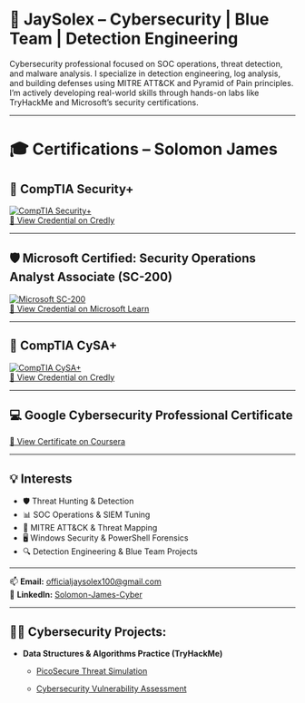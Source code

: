 # 🔐 JaySolex – Cybersecurity | Blue Team | Detection Engineering

Cybersecurity professional focused on SOC operations, threat detection, and malware analysis. I specialize in detection engineering, log analysis, and building defenses using MITRE ATT&CK and Pyramid of Pain principles. I’m actively developing real-world skills through hands-on labs like TryHackMe and Microsoft’s security certifications.

---
# 🎓 Certifications – Solomon James

## 🔐 CompTIA Security+

[![CompTIA Security+](https://images.credly.com/size/110x110/images/74790a75-8451-400a-8536-92d792c5184a/CompTIA_Security_2Bce.png)](https://www.credly.com/go/F0u0033OW4upJMhoxeWTGg)  
[🔗 View Credential on Credly](https://www.credly.com/go/F0u0033OW4upJMhoxeWTGg)

---

## 🛡️ Microsoft Certified: Security Operations Analyst Associate (SC-200)

[![Microsoft SC-200](https://images.credly.com/size/110x110/images/f9584e10-bd48-4d71-8d5e-cbc4b4d56c67/image.png)](https://learn.microsoft.com/api/credentials/share/en-ca/SolomonJames-0854/CDDE6ED9AEE5271?sharingId=994121003D1FCBC)  
[🔗 View Credential on Microsoft Learn](https://learn.microsoft.com/api/credentials/share/en-ca/SolomonJames-0854/CDDE6ED9AEE5271?sharingId=994121003D1FCBC)

---

## 🧠 CompTIA CySA+

[![CompTIA CySA+](https://images.credly.com/badges/d60a07eb-2fff-44bf-aed9-6a653eecf4e6/linked_in?t=swobto)](https://www.credly.com/badges/d60a07eb-2fff-44bf-aed9-6a653eecf4e6/linked_in?t=swobto)  
[🔗 View Credential on Credly](https://www.credly.com/badges/d60a07eb-2fff-44bf-aed9-6a653eecf4e6/linked_in?t=swobto)

---

## 💻 Google Cybersecurity Professional Certificate

[🔗 View Certificate on Coursera](https://www.coursera.org/account/accomplishments/specialization/certificate/GQCT8OM2UZYN)

---

## 💡 Interests

- 🛡️ Threat Hunting & Detection  
- 📊 SOC Operations & SIEM Tuning  
- 🧠 MITRE ATT&CK & Threat Mapping  
- 🖥️ Windows Security & PowerShell Forensics  
- 🔍 Detection Engineering & Blue Team Projects  

--------

📫 **Email:** officialjaysolex100@gmail.com  
🔗 **LinkedIn:** [Solomon-James-Cyber](https://www.linkedin.com/in/Solomon-James-Cyber)

----------

<h2>👨‍💻 Cybersecurity Projects:</h2>

- <b>Data Structures & Algorithms Practice (TryHackMe)</b>
  - [PicoSecure Threat Simulation](https://github.com/Jaysolex/PicoSecure-Threat-Simulation)
 
  - [Cybersecurity Vulnerability Assessment](https://github.com/Jaysolex/vulnerabilty-scan)

